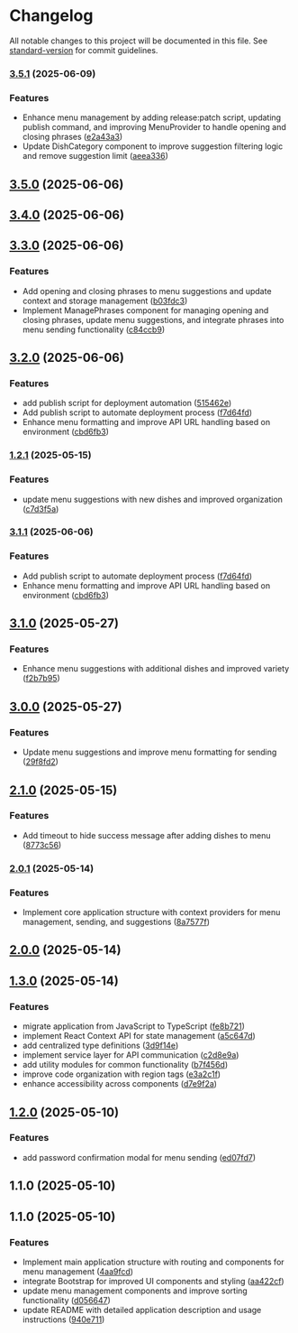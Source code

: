 # Changelog

All notable changes to this project will be documented in this file. See [standard-version](https://github.com/conventional-changelog/standard-version) for commit guidelines.

### [3.5.1](https://github.com/lorenz1974/send-menu-uil/compare/v3.5.0...v3.5.1) (2025-06-09)


### Features

* Enhance menu management by adding release:patch script, updating publish command, and improving MenuProvider to handle opening and closing phrases ([e2a43a3](https://github.com/lorenz1974/send-menu-uil/commit/e2a43a3434f91dccdb63cfc8b4ae006d5d24594c))
* Update DishCategory component to improve suggestion filtering logic and remove suggestion limit ([aeea336](https://github.com/lorenz1974/send-menu-uil/commit/aeea336137e1167f74948e9972ce785b28f50cd9))

## [3.5.0](https://github.com/lorenz1974/send-menu-uil/compare/v3.4.0...v3.5.0) (2025-06-06)

## [3.4.0](https://github.com/lorenz1974/send-menu-uil/compare/v3.3.0...v3.4.0) (2025-06-06)

## [3.3.0](https://github.com/lorenz1974/send-menu-uil/compare/v3.2.0...v3.3.0) (2025-06-06)


### Features

* Add opening and closing phrases to menu suggestions and update context and storage management ([b03fdc3](https://github.com/lorenz1974/send-menu-uil/commit/b03fdc37b126ab132468ceffb32c6a1206bba0eb))
* Implement ManagePhrases component for managing opening and closing phrases, update menu suggestions, and integrate phrases into menu sending functionality ([c84ccb9](https://github.com/lorenz1974/send-menu-uil/commit/c84ccb9ceb3eb6b18fa8dd64878a84b8dca18a74))

## [3.2.0](https://github.com/lorenz1974/send-menu-uil/compare/v3.1.0...v3.2.0) (2025-06-06)


### Features

* add publish script for deployment automation ([515462e](https://github.com/lorenz1974/send-menu-uil/commit/515462e99e3170971bd99c3ac152a4c8e40f294b))
* Add publish script to automate deployment process ([f7d64fd](https://github.com/lorenz1974/send-menu-uil/commit/f7d64fda415e94661e72f6b75e911e098c461b47))
* Enhance menu formatting and improve API URL handling based on environment ([cbd6fb3](https://github.com/lorenz1974/send-menu-uil/commit/cbd6fb36b79a66888d80b80156c4de35c71981a7))

### [1.2.1](https://github.com/lorenz1974/send-menu-uil/compare/v2.1.0...v1.2.1) (2025-05-15)


### Features

* update menu suggestions with new dishes and improved organization ([c7d3f5a](https://github.com/lorenz1974/send-menu-uil/commit/c7d3f5a6f5df938de1fa69919847a0245298d40a))

### [3.1.1](https://github.com/lorenz1974/send-menu-uil/compare/v3.1.0...v3.1.1) (2025-06-06)


### Features

* Add publish script to automate deployment process ([f7d64fd](https://github.com/lorenz1974/send-menu-uil/commit/f7d64fda415e94661e72f6b75e911e098c461b47))
* Enhance menu formatting and improve API URL handling based on environment ([cbd6fb3](https://github.com/lorenz1974/send-menu-uil/commit/cbd6fb36b79a66888d80b80156c4de35c71981a7))

## [3.1.0](https://github.com/lorenz1974/send-menu-uil/compare/v3.0.0...v3.1.0) (2025-05-27)


### Features

* Enhance menu suggestions with additional dishes and improved variety ([f2b7b95](https://github.com/lorenz1974/send-menu-uil/commit/f2b7b95dde87b5152343d493b1da71f371e0244e))

## [3.0.0](https://github.com/lorenz1974/send-menu-uil/compare/v2.1.0...v3.0.0) (2025-05-27)


### Features

* Update menu suggestions and improve menu formatting for sending ([29f8fd2](https://github.com/lorenz1974/send-menu-uil/commit/29f8fd26212cbce7f117e512e0135aa3789412b3))

## [2.1.0](https://github.com/lorenz1974/send-menu-uil/compare/v2.0.1...v2.1.0) (2025-05-15)


### Features

* Add timeout to hide success message after adding dishes to menu ([8773c56](https://github.com/lorenz1974/send-menu-uil/commit/8773c56ba42a68de5521ce790082bf4f031a6e32))

### [2.0.1](https://github.com/lorenz1974/send-menu-uil/compare/v2.0.0...v2.0.1) (2025-05-14)


### Features

* Implement core application structure with context providers for menu management, sending, and suggestions ([8a7577f](https://github.com/lorenz1974/send-menu-uil/commit/8a7577f3a56c4653c2db9e4b6ef59b501e3e2c96))

## [2.0.0](https://github.com/lorenz1974/send-menu-uil/compare/v1.2.0...v2.0.0) (2025-05-14)

## [1.3.0](https://github.com/lorenz1974/send-menu-uil/compare/v1.2.0...v1.3.0) (2025-05-14)

### Features

- migrate application from JavaScript to TypeScript ([fe8b721](https://github.com/lorenz1974/send-menu-uil/commit/fe8b721))
- implement React Context API for state management ([a5c647d](https://github.com/lorenz1974/send-menu-uil/commit/a5c647d))
- add centralized type definitions ([3d9f14e](https://github.com/lorenz1974/send-menu-uil/commit/3d9f14e))
- implement service layer for API communication ([c2d8e9a](https://github.com/lorenz1974/send-menu-uil/commit/c2d8e9a))
- add utility modules for common functionality ([b7f456d](https://github.com/lorenz1974/send-menu-uil/commit/b7f456d))
- improve code organization with region tags ([e3a2c1f](https://github.com/lorenz1974/send-menu-uil/commit/e3a2c1f))
- enhance accessibility across components ([d7e9f2a](https://github.com/lorenz1974/send-menu-uil/commit/d7e9f2a))

## [1.2.0](https://github.com/lorenz1974/send-menu-uil/compare/v1.1.1...v1.2.0) (2025-05-10)

### Features

- add password confirmation modal for menu sending ([ed07fd7](https://github.com/lorenz1974/send-menu-uil/commit/ed07fd799c6bbcfa82ee9eb5d5a8af09031bf44e))

## 1.1.0 (2025-05-10)

## 1.1.0 (2025-05-10)

### Features

- Implement main application structure with routing and components for menu management ([4aa9fcd](https://github.com/lorenz1974/send-menu-uil/commit/4aa9fcd4abe576d21cf830775d20e39b496f41c6))
- integrate Bootstrap for improved UI components and styling ([aa422cf](https://github.com/lorenz1974/send-menu-uil/commit/aa422cf93a07d697f70960f730c08d0711e704c8))
- update menu management components and improve sorting functionality ([d056647](https://github.com/lorenz1974/send-menu-uil/commit/d05664752b5c665d753c2785aaa8f239f69e7ca6))
- update README with detailed application description and usage instructions ([940e711](https://github.com/lorenz1974/send-menu-uil/commit/940e71180d72b85a7788de3afc8b67d2a2547b08))
